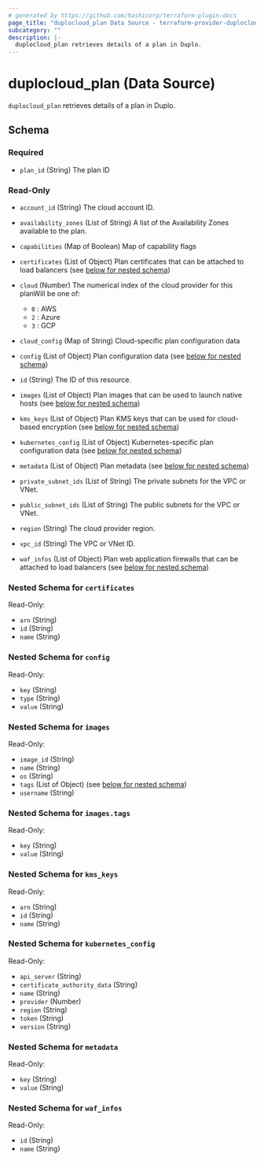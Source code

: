 ```yaml
---
# generated by https://github.com/hashicorp/terraform-plugin-docs
page_title: "duplocloud_plan Data Source - terraform-provider-duplocloud"
subcategory: ""
description: |-
  duplocloud_plan retrieves details of a plan in Duplo.
---
```


# duplocloud_plan (Data Source)

`duplocloud_plan` retrieves details of a plan in Duplo.



<!-- schema generated by tfplugindocs -->
## Schema

### Required

- `plan_id` (String) The plan ID

### Read-Only

- `account_id` (String) The cloud account ID.
- `availability_zones` (List of String) A list of the Availability Zones available to the plan.
- `capabilities` (Map of Boolean) Map of capability flags
- `certificates` (List of Object) Plan certificates that can be attached to load balancers (see [below for nested schema](#nestedatt--certificates))
- `cloud` (Number) The numerical index of the cloud provider for this planWill be one of:

   - `0` : AWS
   - `2` : Azure
   - `3` : GCP
- `cloud_config` (Map of String) Cloud-specific plan configuration data
- `config` (List of Object) Plan configuration data (see [below for nested schema](#nestedatt--config))
- `id` (String) The ID of this resource.
- `images` (List of Object) Plan images that can be used to launch native hosts (see [below for nested schema](#nestedatt--images))
- `kms_keys` (List of Object) Plan KMS keys that can be used for cloud-based encryption (see [below for nested schema](#nestedatt--kms_keys))
- `kubernetes_config` (List of Object) Kubernetes-specific plan configuration data (see [below for nested schema](#nestedatt--kubernetes_config))
- `metadata` (List of Object) Plan metadata (see [below for nested schema](#nestedatt--metadata))
- `private_subnet_ids` (List of String) The private subnets for the VPC or VNet.
- `public_subnet_ids` (List of String) The public subnets for the VPC or VNet.
- `region` (String) The cloud provider region.
- `vpc_id` (String) The VPC or VNet ID.
- `waf_infos` (List of Object) Plan web application firewalls that can be attached to load balancers (see [below for nested schema](#nestedatt--waf_infos))

<a id="nestedatt--certificates"></a>
### Nested Schema for `certificates`

Read-Only:

- `arn` (String)
- `id` (String)
- `name` (String)


<a id="nestedatt--config"></a>
### Nested Schema for `config`

Read-Only:

- `key` (String)
- `type` (String)
- `value` (String)


<a id="nestedatt--images"></a>
### Nested Schema for `images`

Read-Only:

- `image_id` (String)
- `name` (String)
- `os` (String)
- `tags` (List of Object) (see [below for nested schema](#nestedobjatt--images--tags))
- `username` (String)

<a id="nestedobjatt--images--tags"></a>
### Nested Schema for `images.tags`

Read-Only:

- `key` (String)
- `value` (String)



<a id="nestedatt--kms_keys"></a>
### Nested Schema for `kms_keys`

Read-Only:

- `arn` (String)
- `id` (String)
- `name` (String)


<a id="nestedatt--kubernetes_config"></a>
### Nested Schema for `kubernetes_config`

Read-Only:

- `api_server` (String)
- `certificate_authority_data` (String)
- `name` (String)
- `provider` (Number)
- `region` (String)
- `token` (String)
- `version` (String)


<a id="nestedatt--metadata"></a>
### Nested Schema for `metadata`

Read-Only:

- `key` (String)
- `value` (String)


<a id="nestedatt--waf_infos"></a>
### Nested Schema for `waf_infos`

Read-Only:

- `id` (String)
- `name` (String)
